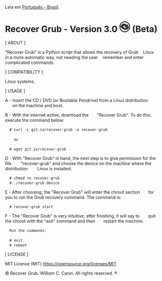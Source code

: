 Leia em [Português - Brasil](https://github.com/williamcanin/recover-grub/blob/master/README-PtBr.md).


# Recover Grub - Version 3.0 <img src="https://raw.githubusercontent.com/williamcanin/recover-grub/master/logotype/recover-grub-icon.png" alt="Recover Grub Logotype" width="7%" height="7%"/> (Beta)



[ ABOUT ]

  "Recover Grub" is a Python script that allows the recovery of Grub
   Linux in a more automatic way, not needing the user
   remember and enter complicated commands.


[ COMPATIBILITY ]

  Linux systems.

[ USAGE ]

  A - Insert the CD / DVD (or Bootable Pendrive) from a Linux distribution
      on the machine and boot.

  B - With the internet active, download the
      "Recover Grub". To do this, execute the command below:

      # curl -L git.io/recover-grub -o recover-grub

        ou

      # wget git.io/recover-grub

  D -  With "Recover Grub" in hand, the next step is to give permission for the file
       "recover-grub" and choose the device on the machine where the distribution
       Linux is installed.

      # chmod +x recover-grub
      # ./recover-grub device

  E - After choosing, the "Recover Grub" will enter the chroot section
      for you to run the Grub recovery command. The command is:

      # recover-grub start

  F - The "Recover Grub" is very intuitive, after finishing, it will say to
      quit the chroot with the "exit" command and then
      restart the machine.

      Run the commands:

      # exit
      # reboot

[ LICENSE ]

  MIT License (MIT)
  https://opensource.org/licenses/MIT


 © Recover Grub. William C. Canin. All rights reserved. ®
